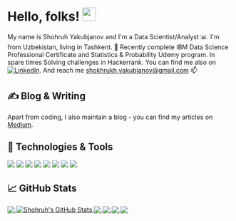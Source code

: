 
# Hello, folks! <img src="https://raw.githubusercontent.com/MartinHeinz/MartinHeinz/master/wave.gif" width="30px">
My name is Shohruh Yakubjanov and I'm a Data Scientist/Analyst 📊. I'm from Uzbekistan, living in Tashkent. 🌱 Recently complete IBM Data Science Professional Certificate and Statistics & Probability Udemy program. In spare times Solving challenges in Hackerrank. You can find me also on [![LinkedIn][3.2]][3]. And reach me shokhrukh.yakubjanov@gmail.com 📫 

## &#x270d; Blog & Writing
Apart from coding, I also maintain a blog - you can find my articles on [Medium](https://shokhrukh-yakubjanov.medium.com).

## 🔧 Technologies & Tools
![](https://img.shields.io/badge/Jupyter-F37626.svg?&style=for-the-badge&logo=Jupyter&logoColor=white)
![](https://img.shields.io/badge/Python-FFD43B?style=for-the-badge&logo=python&logoColor=darkgreen)
![](https://img.shields.io/badge/MySQL-00000F?style=for-the-badge&logo=mysql&logoColor=white)
![](https://img.shields.io/badge/Plotly-239120?style=for-the-badge&logo=plotly&logoColor=white)
![](https://img.shields.io/badge/scikit_learn-F7931E?style=for-the-badge&logo=scikit-learn&logoColor=white)
![](https://img.shields.io/badge/Numpy-777BB4?style=for-the-badge&logo=numpy&logoColor=white)
![](https://img.shields.io/badge/Pandas-2C2D72?style=for-the-badge&logo=pandas&logoColor=white)
![](https://img.shields.io/badge/Microsoft_Excel-217346?style=for-the-badge&logo=microsoft-excel&logoColor=white)

## &#x1f4c8; GitHub Stats
<a href="https://github.com/Shohruh22/Shohruh22">
  <img align="center" src="https://github-readme-stats.vercel.app/api/top-langs/?username=Shohruh22&hide=java,html,tex&title_color=ffffff&text_color=c9cacc&icon_color=2bbc8a&bg_color=1d1f21&langs_count=3" />
</a>
<a href="https://github.com/Shohruh22/Shohruh22">
  <img align="center" src="https://github-readme-stats.vercel.app/api?username=Shohruh22&show_icons=true&line_height=27&count_private=true&title_color=ffffff&text_color=c9cacc&icon_color=2bbc8a&bg_color=1d1f21" alt="Shohruh's GitHub Stats" />
</a>
<a href="https://github.com/Shohruh22/machine-learning-projects">
  <img align="center" src="https://github-readme-stats.vercel.app/api/pin/?username=Shohruh22&repo=machine-learning-projects&title_color=ffffff&text_color=c9cacc&icon_color=2bbc8a&bg_color=1d1f21" />
</a>
<a href="https://github.com/Shohruh22/Data-Visualization-Dashboard-">
  <img align="center" src="https://github-readme-stats.vercel.app/api/pin/?username=Shohruh22&repo=Data-Visualization-Dashboard-&title_color=ffffff&text_color=c9cacc&icon_color=2bbc8a&bg_color=1d1f21" />
</a>
<a href="https://github.com/Shohruh22/Coursera_Capstone">
  <img align="center" src="https://github-readme-stats.vercel.app/api/pin/?username=Shohruh22&repo=Coursera_Capstone&title_color=ffffff&text_color=c9cacc&icon_color=2bbc8a&bg_color=1d1f21" />
</a>
<a href="https://github.com/Shohruh22/Data-Analysis-House-Sales-">
  <img align="center" src="https://github-readme-stats.vercel.app/api/pin/?username=Shohruh22&repo=Data-Analysis-House-Sales-&title_color=ffffff&text_color=c9cacc&icon_color=2bbc8a&bg_color=1d1f21" />
</a>




[3.2]: https://raw.githubusercontent.com/MartinHeinz/MartinHeinz/master/linkedin-3-16.png
[3]: https://www.linkedin.com/in/shohruh-yakubjanov




<!---
Shohruh22/Shohruh22 is a ✨ special ✨ repository because its `README.md` (this file) appears on your GitHub profile.
You can click the Preview link to take a look at your changes.
--->
